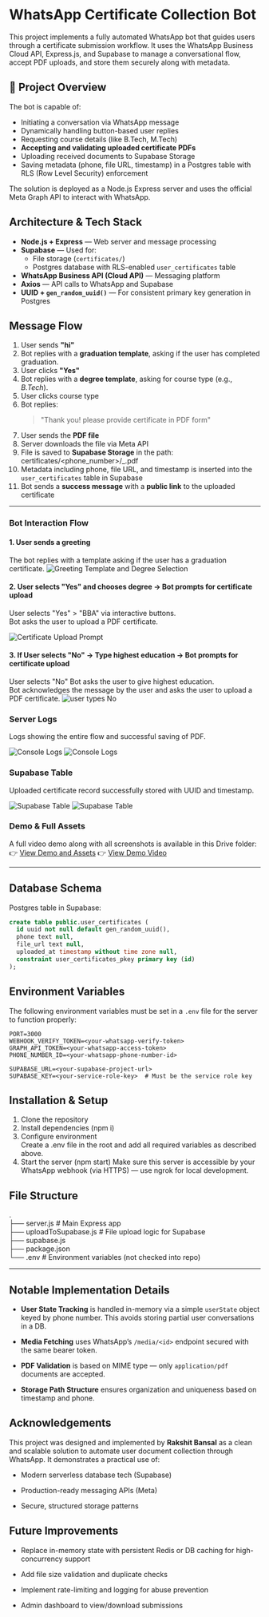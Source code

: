 # WhatsApp Certificate Collection Bot   

This project implements a fully automated WhatsApp bot that guides users through a certificate submission workflow. It uses the WhatsApp Business Cloud API, Express.js, and Supabase to manage a conversational flow, accept PDF uploads, and store them securely along with metadata.

## 📌 Project Overview
The bot is capable of:
- Initiating a conversation via WhatsApp message
- Dynamically handling button-based user replies
- Requesting course details (like B.Tech, M.Tech)
- **Accepting and validating uploaded certificate PDFs**
- Uploading received documents to Supabase Storage
- Saving metadata (phone, file URL, timestamp) in a Postgres table with RLS (Row Level Security) enforcement

The solution is deployed as a Node.js Express server and uses the official Meta Graph API to interact with WhatsApp.

##  Architecture & Tech Stack

- **Node.js + Express** — Web server and message processing
- **Supabase** — Used for:
  - File storage (`certificates/`)
  - Postgres database with RLS-enabled `user_certificates` table
- **WhatsApp Business API (Cloud API)** — Messaging platform
- **Axios** — API calls to WhatsApp and Supabase
- **UUID + `gen_random_uuid()`** — For consistent primary key generation in Postgres


##  Message Flow

1. User sends **"hi"**  
2. Bot replies with a **graduation template**, asking if the user has completed graduation.  
3. User clicks **"Yes"**  
4. Bot replies with a **degree template**, asking for course type (e.g., *B.Tech*).  
5. User clicks course type  
6. Bot replies:  
   > "Thank you! please provide certificate in PDF form"  
7. User sends the **PDF file**  
8. Server downloads the file via Meta API  
9. File is saved to **Supabase Storage** in the path:  
 certificates/<phone_number>/<timestamp>_<filename>.pdf  
10. Metadata including phone, file URL, and timestamp is inserted into the `user_certificates` table in Supabase  
11. Bot sends a **success message** with a **public link** to the uploaded certificate  

---

###  Bot Interaction Flow

#### 1. User sends a greeting
The bot replies with a template asking if the user has a graduation certificate.
![Greeting Template and Degree Selection](./screenshots/ss5.jpg)  
#### 2. User selects "Yes" and chooses degree -> Bot prompts for certificate upload
User selects "Yes" > "BBA" via interactive buttons.  
Bot asks the user to upload a PDF certificate.

![Certificate Upload Prompt](./screenshots/ss6.jpg)

#### 3. If User selects "No" -> Type highest education -> Bot prompts for certificate upload 
User selects "No" 
Bot asks the user to give highest education.  
Bot acknowledges the message by the user and asks the user to upload a PDF certificate.
![user types No](./screenshots/ss7.jpg)




###  Server Logs

Logs showing the entire flow and successful saving of PDF.

![Console Logs](./screenshots/ss1.jpg)
![Console Logs](./screenshots/ss2.jpg)



###  Supabase Table

Uploaded certificate record successfully stored with UUID and timestamp.

![Supabase Table](./screenshots/ss3.jpg)
![Supabase Table](./screenshots/ss4.jpg)

###  Demo & Full Assets

A full video demo along with all screenshots is available in this Drive folder:  
👉 [View Demo and Assets](https://drive.google.com/drive/folders/1Wc9SxgNWbBNpbqUx1CTXwPtVCzYXqQNw?usp=sharing)
👉 [View Demo Video](https://drive.google.com/file/d/1HY58MB4SIORTaVXTsdCWF7eoijj-mzRg/view?usp=sharing)

---



##  Database Schema

Postgres table in Supabase:

```sql
create table public.user_certificates (
  id uuid not null default gen_random_uuid(),
  phone text null,
  file_url text null,
  uploaded_at timestamp without time zone null,
  constraint user_certificates_pkey primary key (id)
);

```

##  Environment Variables

The following environment variables must be set in a `.env` file for the server to function properly:

```env
PORT=3000
WEBHOOK_VERIFY_TOKEN=<your-whatsapp-verify-token>
GRAPH_API_TOKEN=<your-whatsapp-access-token>
PHONE_NUMBER_ID=<your-whatsapp-phone-number-id>

SUPABASE_URL=<your-supabase-project-url>
SUPABASE_KEY=<your-service-role-key>  # Must be the service role key
```

## Installation & Setup

1. Clone the repository
2. Install dependencies (npm i)
3. Configure environment   
Create a .env file in the root and add all required variables as described above.  
4. Start the server (npm start)
 Make sure this server is accessible by your WhatsApp webhook (via HTTPS) — use ngrok for local development.

## File Structure
.  
├── server.js               # Main Express app  
├── uploadToSupabase.js    # File upload logic for Supabase  
├── supabase.js  
├── package.json  
└── .env                   # Environment variables (not checked into repo)

---

## Notable Implementation Details

- **User State Tracking** is handled in-memory via a simple `userState` object keyed by phone number. This avoids storing partial user conversations in a DB.

- **Media Fetching** uses WhatsApp’s `/media/<id>` endpoint secured with the same bearer token.

- **PDF Validation** is based on MIME type — only `application/pdf` documents are accepted.

- **Storage Path Structure** ensures organization and uniqueness based on timestamp and phone.


## Acknowledgements
This project was designed and implemented by **Rakshit Bansal** as a clean and scalable solution to automate user document collection through WhatsApp. It demonstrates a practical use of:

- Modern serverless database tech (Supabase)

- Production-ready messaging APIs (Meta)

- Secure, structured storage patterns


## Future Improvements

- Replace in-memory state with persistent Redis or DB caching for high-concurrency support

- Add file size validation and duplicate checks

- Implement rate-limiting and logging for abuse prevention

- Admin dashboard to view/download submissions





